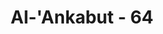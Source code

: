 ---
title: "Al-'Ankabut - 64"
no: 64
arabic_no: ٦٤
ayah: وَمَا هٰذِهِ الْحَيٰوةُ الدُّنْيَآ اِلَّا لَهْوٌ وَّلَعِبٌۗ وَاِنَّ الدَّارَ الْاٰخِرَةَ لَهِيَ الْحَيَوَانُۘ لَوْ كَانُوْا يَعْلَمُوْنَ
translation: "Dan kehidupan dunia ini hanya senda gurau dan permainan. Dan sesungguhnya negeri akhirat itulah kehidupan yang sebenarnya, sekiranya mereka mengetahui. "
tafsir: "Ayat ini menerangkan hakikat kehidupan duniawi, terutama kepada orang-orang musyrik yang teperdaya dengan kehidupan duniawi. Diterangkan bahwa kehidupan duniawi itu hanyalah permainan dan senda gurau saja, bukan kehidupan yang sebenarnya. Pandangan dan pikiran orang-orang musyrik telah tertutup, sehingga mereka telah disibukkan oleh urusan duniawi. Mereka berlomba-lomba mencari harta kekayaan, kekuasaan, kesenangan, dan kelezatan yang ada padanya, seakan-akan kehidupan dunia ialah kehidupan yang sebenarnya bagi mereka. Andaikata mereka mau mengurangi perhatian mereka kepada kehidupan duniawi itu sedikit saja, dan memandangnya sebagai medan persiapan untuk bekal dalam kehidupan lain yang lebih kekal dan abadi, serta mau pula mendengarkan ayat-ayat Allah, tentulah mereka tidak akan durhaka dan mempersekutukan Allah. Andaikata mereka mendengarkan seruan rasul dengan menggunakan telinga, akal, dan hati, mereka tidak akan tersesat dari jalan Allah.\n\nKemudian Allah menerangkan bahwa kehidupan yang hakiki itu adalah kehidupan akhirat, dan ia merupakan sisi lain dari kehidupan manusia, yaitu kehidupan yang diliputi oleh kebenaran yang mutlak. Kehidupan dunia adalah kehidupan yang di dalamnya bercampur baur antara kebenaran dan kebatilan, sedangkan dalam kehidupan akhirat, kebenaran dan kebatilan telah dipisahkan. Kehidupan akhirat banyak ditentukan oleh kehidupan dunia yang dijalani seseorang, dan tergantung kepada amal dan usahanya sewaktu masih hidup. Kehidupan dunia dapat diibaratkan dengan kehidupan masa kanak-kanak, sedang kehidupan akhirat dapat diibaratkan dengan kehidupan masa dewasa. Jika seseorang pada masa kanak-kanak mempersiapkan diri dengan sungguh-sungguh, seperti belajar dan bekerja dengan tekun, maka kehidupan masa dewasanya akan menjadi kehidupan yang cerah. Sebaliknya jika ia banyak bermain-main dan tidak menggunakan waktu sebaik-baiknya, maka ia akan mempunyai masa dewasa yang suram.\n\nDemikianlah halnya dengan kehidupan akhirat, tergantung kepada amal dan usaha seseorang sewaktu masih hidup di dunia. Jika ia selama hidup di dunia beriman dan beramal saleh, maka kehidupannya di akhirat akan baik dan bahagia. Sebaliknya jika ia kafir dan mengerjakan perbuatan-perbuatan yang terlarang, ia akan mengalami kehidupan yang sengsara di akhirat nanti.\n\nPada akhir ayat ini, Allah memperingatkan kepada orang-orang musyrik agar mengetahui hakikat hidup. Andaikata mereka mendalami dan mengetahui hal itu, tentu mereka tidak akan tersesat dan teperdaya oleh kehidupan dunia yang fana ini. Setiap orang yang berilmu dan mau mempergunakan akalnya dengan mudah dapat membedakan antara yang baik dengan yang buruk, antara yang benar dan yang salah, dan sebagainya."
---